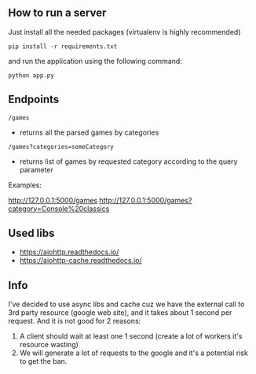 ## How to run a server
Just install all the needed packages (virtualenv is highly recommended)

`pip install -r requirements.txt`

and run the application using the following command:
 
`python app.py`

## Endpoints

`/games`

- returns all the parsed games by categories 

`/games?categories=someCategory`

- returns list of games by requested category according to the query parameter 

Examples:

http://127.0.0.1:5000/games
http://127.0.0.1:5000/games?category=Console%20classics


## Used libs
* https://aiohttp.readthedocs.io/
* https://aiohttp-cache.readthedocs.io/

## Info
I've decided to use async libs and cache cuz we have the external call to 3rd party resource (google web site), and it takes about 1 second per request.
And it is not good for 2 reasons: 
1) A client should wait at least one 1 second (create a lot of workers it's resource wasting)
2) We will generate a lot of requests to the google and it's a potential risk to get the ban.
